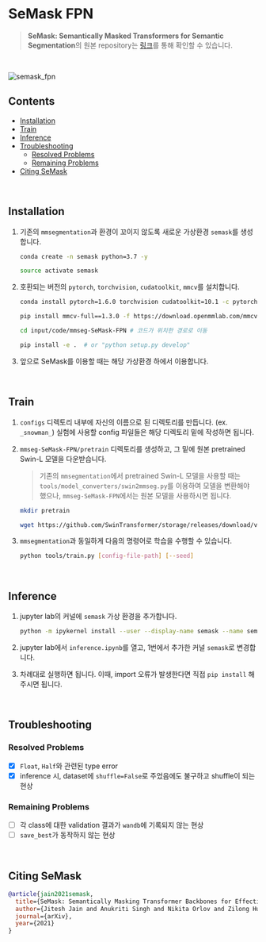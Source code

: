 # SeMask FPN

> **SeMask: Semantically Masked Transformers for Semantic Segmentation**의 원본 repository는 [링크](https://github.com/Picsart-AI-Research/SeMask-Segmentation/tree/main/SeMask-FPN)를 통해 확인할 수 있습니다.

<br>

![semask_fpn](https://user-images.githubusercontent.com/43572543/168481766-14142dfe-3229-418f-a15a-b2821093fe13.svg)


## Contents

  - [Installation](#installation)
  - [Train](#train)
  - [Inference](#inference)
  - [Troubleshooting](#troubleshooting)
    - [Resolved Problems](#resolved-problems)
    - [Remaining Problems](#remaining-problems)
  - [Citing SeMask](#citing-semask)

<br>

## Installation

1. 기존의 `mmsegmentation`과 환경이 꼬이지 않도록 새로운 가상환경 `semask`를 생성합니다. 
   
   ```bash
   conda create -n semask python=3.7 -y
   
   source activate semask
   ```
2. 호환되는 버전의 `pytorch`, `torchvision`, `cudatoolkit`, `mmcv`를 설치합니다.
   
   ```bash
   conda install pytorch=1.6.0 torchvision cudatoolkit=10.1 -c pytorch

   pip install mmcv-full==1.3.0 -f https://download.openmmlab.com/mmcv/dist/cu101/torch1.6.0/index.html

   cd input/code/mmseg-SeMask-FPN # 코드가 위치한 경로로 이동

   pip install -e .  # or "python setup.py develop"
   ```
3. 앞으로 SeMask를 이용할 때는 해당 가상환경 하에서 이용합니다.

<br>

## Train

1. `configs` 디렉토리 내부에 자신의 이름으로 된 디렉토리를 만듭니다. (ex. `_snowman_`) 실험에 사용할 config 파일들은 해당 디렉토리 밑에 작성하면 됩니다.
2. `mmseg-SeMask-FPN/pretrain` 디렉토리를 생성하고, 그 밑에 원본 pretrained Swin-L 모델을 다운받습니다.
   
   > 기존의 `mmsegmentation`에서 pretrained Swin-L 모델을 사용할 때는 `tools/model_converters/swin2mmseg.py`를 이용하여 모델을 변환해야 했으나, `mmseg-SeMask-FPN`에서는 원본 모델을 사용하시면 됩니다.

   ```bash
   mkdir pretrain

   wget https://github.com/SwinTransformer/storage/releases/download/v1.0.0/swin_large_patch4_window12_384_22k.pth
   ```
3. `mmsegmentation`과 동일하게 다음의 명령어로 학습을 수행할 수 있습니다.
   
   ```bash
   python tools/train.py [config-file-path] [--seed]
   ```

<br>

## Inference

1. jupyter lab의 커널에 `semask` 가상 환경을 추가합니다.
   
   ```bash
   python -m ipykernel install --user --display-name semask --name semask
   ```
2. jupyter lab에서 `inference.ipynb`를 열고, 1번에서 추가한 커널 `semask`로 변경합니다.
3. 차례대로 실행하면 됩니다. 이때, import 오류가 발생한다면 직접 `pip install` 해주시면 됩니다.

<br>

## Troubleshooting

### Resolved Problems
- [X] `Float`, `Half`와 관련된 type error
- [X] inference 시, dataset에 `shuffle=False`로 주었음에도 불구하고 shuffle이 되는 현상

### Remaining Problems
- [ ] 각 class에 대한 validation 결과가 `wandb`에 기록되지 않는 현상
- [ ] `save_best`가 동작하지 않는 현상

<br>

## Citing SeMask

```BibTeX
@article{jain2021semask,
  title={SeMask: Semantically Masking Transformer Backbones for Effective Semantic Segmentation},
  author={Jitesh Jain and Anukriti Singh and Nikita Orlov and Zilong Huang and Jiachen Li and Steven Walton and Humphrey Shi},
  journal={arXiv},
  year={2021}
}
```
